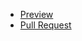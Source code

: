 - [Preview](https://Bogdan-Mykhailov.github.io/mate_projects/)
- [Pull Request](https://github.com/Bogdan-Mykhailov/mate_projects/pull/1/files)
